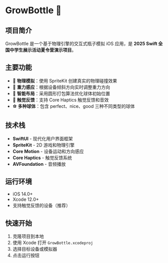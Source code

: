 # GrowBottle 🍼

## 项目简介

GrowBottle 是一个基于物理引擎的交互式瓶子模拟 iOS 应用，是 **2025 Swift 全国中学生展示活动夏令营演示项目**。

## 主要功能

- 🌟 **物理模拟**：使用 SpriteKit 创建真实的物理碰撞效果
- 📱 **重力感应**：根据设备倾斜方向实时调整重力方向
- 🎯 **智能布局**：采用圆形打包算法优化球体初始位置
- 🎵 **触觉反馈**：支持 Core Haptics 触觉反馈和音效
- ⚽ **多种球体**：包含 perfect、nice、good 三种不同类型的球体

## 技术栈

- **SwiftUI** - 现代化用户界面框架
- **SpriteKit** - 2D 游戏和物理引擎
- **Core Motion** - 设备运动和方向感应
- **Core Haptics** - 触觉反馈系统
- **AVFoundation** - 音频播放

## 运行环境

- iOS 14.0+
- Xcode 12.0+
- 支持触觉反馈的设备（推荐）

## 快速开始

1. 克隆项目到本地
2. 使用 Xcode 打开 `GrowBottle.xcodeproj`
3. 选择目标设备或模拟器
4. 点击运行按钮